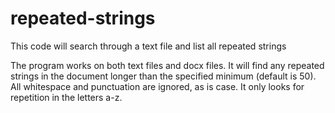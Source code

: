 # repeated-strings
This code will search through a text file and list all repeated strings

The program works on both text files and docx files. It will find any repeated strings in the document longer than the specified minimum (default is 50). All whitespace and punctuation are ignored, as is case. It only looks for repetition in the letters a-z.
